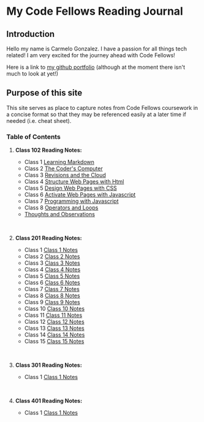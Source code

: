 # My Code Fellows Reading Journal

## Introduction

Hello my name is Carmelo Gonzalez.  I have a passion for all things tech related! I am very excited for the journey ahead with Code Fellows!

Here is a link to [my github portfolio](https://github.com/MelodicXP) (although at the moment there isn't much to look at yet!)

## Purpose of this site

This site serves as place to capture notes from Code Fellows coursework in a concise format so that they may be referenced easily at a later time if needed (i.e. cheat sheet).  

### Table of Contents

1. **Class 102 Reading Notes:**

    * Class 1 [Learning Markdown](102/class1learningmarkdown.md)
    * Class 2 [The Coder's Computer](102/class2thecoderscomputer.md)
    * Class 3 [Revisions and the Cloud](102/class3revisionsandthecloud.md)
    * Class 4 [Structure Web Pages with Html](102/class4structurewebpageswithhtml.md)
    * Class 5 [Design Web Pages with CSS](102/class5designwebpageswithcss.md)
    * Class 6 [Activate Web Pages with Javascript](102/class6activatewebpageswithjavascript.md)
    * Class 7 [Programming with Javascript](102/class7programmingwithjavascript.md)
    * Class 8 [Operators and Loops](102/class8operatorsandloops.md)
    * [Thoughts and Observations](102/thoughts-and-observations.md)

    &nbsp;
2. **Class 201 Reading Notes:**

    * Class 1 [Class 1 Notes](https://melodicxp.github.io/reading-notes/201/201class1)
    * Class 2 [Class 2 Notes](https://melodicxp.github.io/reading-notes/201/201class2)
    * Class 3 [Class 3 Notes](https://melodicxp.github.io/reading-notes/201/201class3)
    * Class 4 [Class 4 Notes](https://melodicxp.github.io/reading-notes/201/201class4)
    * Class 5 [Class 5 Notes](https://melodicxp.github.io/reading-notes/201/201class5)
    * Class 6 [Class 6 Notes](https://melodicxp.github.io/reading-notes/201/201class6)
    * Class 7 [Class 7 Notes](https://melodicxp.github.io/reading-notes/201/201class7)
    * Class 8 [Class 8 Notes](https://melodicxp.github.io/reading-notes/201/201class8)
    * Class 9 [Class 9 Notes](https://melodicxp.github.io/reading-notes/201/201class9)
    * Class 10 [Class 10 Notes](https://melodicxp.github.io/reading-notes/201/201class10)
    * Class 11 [Class 11 Notes](https://melodicxp.github.io/reading-notes/201/201class11)
    * Class 12 [Class 12 Notes](https://melodicxp.github.io/reading-notes/201/201class12)
    * Class 13 [Class 13 Notes](https://melodicxp.github.io/reading-notes/201/201class13)
    * Class 14 [Class 14 Notes](https://melodicxp.github.io/reading-notes/201/201class14)
    * Class 15 [Class 15 Notes](https://melodicxp.github.io/reading-notes/201/201class15)

    &nbsp;
3. **Class 301 Reading Notes:**

    * Class 1 [Class 1 Notes](301/301class1.md)

    &nbsp;
4. **Class 401 Reading Notes:**

    * Class 1 [Class 1 Notes](401/401class1.md)